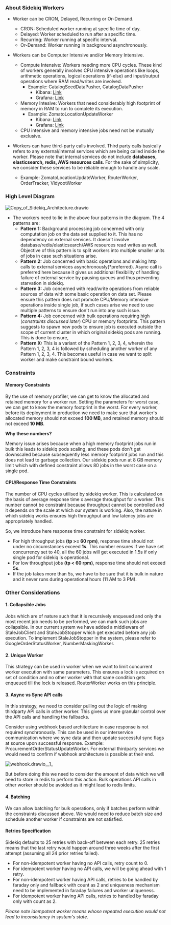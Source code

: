 ### About Sidekiq Workers

- Worker can be CRON, Delayed, Recurring or Or-Demand. 
  - CRON: Scheduled worker running at specific time of day. 
  - Delayed: Worker scheduled to run after a specific time. 
  - Recurring: Worker running at specific interval. 
  - Or-Demand: Worker running in background asynchronously. 

- Workers can be Computer Intensive and/or Memory Intensive. 
  - Compute Intensive: Workers needing more CPU cycles. These kind of workers generally involves CPU intensive operations like loops, arithmetic operations, logical operations (if-else) and input/output operations where RAM read/writes are involved. 
    - Example: CatalogSeedDataPusher, CatalogDataPusher
      - Kibana: [Link](http://kibana.box8.co.in/app/kibana#/discover?_g=(refreshInterval:(pause:!t,value:0),time:(from:'2022-10-30T01:04:23.239Z',to:'2022-10-30T01:10:23.127Z'))&_a=(columns:!(log_event),filters:!(('$state':(store:appState),meta:(alias:!n,disabled:!f,index:'3a5009f0-414b-11ed-82e1-15016f44671c',key:source_class,negate:!t,params:(query:Catalog_DataStore),type:phrase,value:Catalog_DataStore),query:(match:(source_class:(query:Catalog_DataStore,type:phrase))))),index:'3a5009f0-414b-11ed-82e1-15016f44671c',interval:auto,query:(language:lucene,query:%22non-critical%22),sort:!('@timestamp',desc)))
      - Grafana: [Link](https://grafana.box8.co.in/d/nt8WSwuWm/eks-deployment-new?orgId=1&var-namespace=box8-sidekiq&var-Deployment=box8-sidekiq-non-critical-prod&var-Node=All&var-server=172.0.16.182:9100&from=1667091814055&to=1667092060658)
  - Memory Intesive: Workers that need considerably high footprint of memory in RAM to run to complete its execution.
    - Example: ZomatoLocationUpdateWorker
      - Kibana: [Link](http://kibana.box8.co.in/app/kibana#/discover?_g=(filters:!(),refreshInterval:(pause:!t,value:0),time:(from:'2022-10-30T12:18:00.000Z',to:'2022-10-30T12:19:00.000Z'))&_a=(columns:!(log_event),filters:!(('$state':(store:appState),meta:(alias:!n,disabled:!f,index:'3a5009f0-414b-11ed-82e1-15016f44671c',key:method,negate:!t,params:(query:'NoDelayScheduler::Worker._start'),type:phrase,value:'NoDelayScheduler::Worker._start'),query:(match:(method:(query:'NoDelayScheduler::Worker._start',type:phrase)))),('$state':(store:appState),meta:(alias:!n,disabled:!f,index:'3a5009f0-414b-11ed-82e1-15016f44671c',key:log_event,negate:!t,params:(query:location_updates_for_active_orders),type:phrase,value:location_updates_for_active_orders),query:(match:(log_event:(query:location_updates_for_active_orders,type:phrase)))),('$state':(store:appState),meta:(alias:!n,disabled:!f,index:'3a5009f0-414b-11ed-82e1-15016f44671c',key:vidyoot_params.type,negate:!t,params:(query:MessageTrigger),type:phrase,value:MessageTrigger),query:(match:(vidyoot_params.type:(query:MessageTrigger,type:phrase)))),('$state':(store:appState),meta:(alias:!n,disabled:!f,index:'3a5009f0-414b-11ed-82e1-15016f44671c',key:mailer,negate:!t,params:(query:OrderStatusMailer),type:phrase,value:OrderStatusMailer),query:(match:(mailer:(query:OrderStatusMailer,type:phrase))))),index:'3a5009f0-414b-11ed-82e1-15016f44671c',interval:auto,query:(language:lucene,query:%22non-critical%22),sort:!('@timestamp',desc)))
      - Grafana: [Link](https://grafana.box8.co.in/d/nt8WSwuWm/eks-deployment-new?orgId=1&from=1667129706825&to=1667136364035&var-namespace=box8-sidekiq&var-Deployment=box8-sidekiq-non-critical-prod&var-Node=All&var-server=172.0.16.182:9100)
  - CPU intensive and memory intensive jobs need not be mutually exclusive.

- Workers can have third-party calls involved. Third party calls basically refers to any external/internal services which are being called inside the worker. Please note that internal services do not include **databases, elasticsearch, redis, AWS resources calls**. For the sake of simplicity, we consider these services to be reliable enough to handle any scale.
  - Example: ZomatoLocationUpdateWorker, RouterWorker, OrderTracker, VidyootWorker


### High Level Diagram 

![Copy_of_Sidekiq_Architecture.drawio](https://ibb.co/KsHN7LL)


- The workers need to lie in the above four patterns in the diagram. The 4 patterns are: 
  - **Pattern 1:** Background processing job concerned with only computation job on the data set supplied to it. This has no dependency on external services. It doesn't involve database/redis/elasticsearch/AWS resources read writes as well. Objective of this pattern is to split workers into multiple smaller units of jobs in case such situations arise. 
  - **Pattern 2:** Job concerned with basic operations and making http calls to external services asynchronously(*preferred). Async call is preferred here because it gives us additional flexibility of handling failure of external service by pausing queues and thus preventing starvation in sidekiq. 
  - **Pattern 3:** Job concerned with read/write operations from reliable sources of data with some basic operation on data set. Please ensure this pattern does not promote CPU/Memory intensive operations inside single job, if such cases arise we need to use multiple patterns to ensure don't run into any such issue.
  - **Pattern 4:** Job concerned with bulk operations requiring high (*constraints discussed later*) CPU or memory footprints. This pattern suggests to spawn new pods to ensure job is executed outside the scope of current cluster in which original sidekiq pods are running. This is done to ensure, 
  - **Pattern X:** This is a variant of the Pattern 1, 2, 3, 4, wherein the Pattern 1, 2, 3, 4 is followed by scheduling another worker of any Pattern 1, 2, 3, 4. This becomes useful in case we want to split worker and make constraint bound workers. 


### Constraints 

#### Memory Constraints 

By the use of memory profiler, we can get to know the allocated and retained memory for a worker run. Setting the parameters for worst case, we can get to know the memory footprint in the worst. For every worker, before its deployment in production we need to make sure that worker's allocated memory should not exceed **100 MB**, and retained memory should not exceed **10 MB**. 

**Why these numbers?**

Memory issue arises because when a high memory footprint jobs run in bulk this leads to sidekiq pods scaling, and these pods don't get downscaled because subsequently less memory footprint jobs run and this does not lead to garbage collection. Our sidekiq pods run at 8 GB memory limit which with defined constraint allows 80 jobs in the worst case on a single pod. 


#### CPU/Response Time Constraints 

The number of CPU cycles utilised by sidekiq worker. This is calculated on the basis of average response time x average throughput for a worker. This number cannot be constraint because throughput cannot be controlled and it depends on the scale at which our system is working. Also, the nature in which sidekiq works ensures high throughput and low latency jobs are appropriately handled. 

So, we introduce here response time constraint for sidekiq worker.

- For high throughput jobs **(tp >= 60 rpm)**, response time should not under no circumstances exceed **1s**. This number ensures if we have set concurrency set to 40, all the 60 jobs will get executed in 1.5s if only single pod for sidekiq is operational. 
- For low throughput jobs **(tp < 60 rpm)**, response time should not exceed **5s**. 
- If the job takes more than 5s, we have to be sure that it is bulk in nature and it never runs during operational hours (11 AM to 3 PM).


### Other Considerations 

#### 1. Collapsible Jobs 

Jobs which are of nature such that it is recursively enqueued and only the most recent job needs to be performed, we can mark such jobs are collapsible. 
In our current system we have added a middleware of StaleJobClient and StaleJobStopper which get executed before any job execution. 
To implement StaleJobStopper in the system, please refer to GoogleOrderStatusWorker, NumberMaskingWorker.  


#### 2. Unique Worker 

This strategy can be used in worker when we want to limit concurrent worker execution with same parameters. This ensures a lock is acquired on set of condition and no other worker with that same condition gets enqueued till the lock is released. RouterWorker works on this principle. 

#### 3. Async vs Sync API calls 

In this strategy, we need to consider pulling out the logic of making thirdparty API calls in other worker. This gives us more granular control over the API calls and handling the fallbacks. 

Consider using webhook based architecture in case response is not required synchronously. This can be used in our interservice communication where we sync data and then update successful sync flags at source upon successful response. Example: ProcurementOrderStatusUpdateWorker. For external thirdparty services we would need to confirm if webhook architecture is possible at their end. 

![webhook.drawio__1_](https://ibb.co/Ydf1q9X)


But before doing this we need to consider the amount of data which we will need to store in redis to perform this action. Bulk operations API calls in other worker should be avoided as it might lead to redis limits. 


#### 4. Batching 

We can allow batching for bulk operations, only if batches perform within the constraints discussed above. We would need to reduce batch size and schedule another worker if constraints are not satisfied. 

#### Retries Specification

Sidekiq defaults to 25 retries with back-off between each retry. 25 retries means that the last retry would happen around three weeks after the first attempt (assuming all 24 prior retries failed).

- For non-idempotent worker having no API calls, retry count to 0. 
- For idempotent worker having no API calls, we will be going ahead with 1 retry. 
- For non-idempotent worker having API calls, retries to be handled by faraday only and fallback with count as 2 and uniqueness mechanism need to be implemented in faraday failures and worker uniqueness. 
- For idempotent worker having API calls, retries to handled by faraday only with count as 2.

*Please note idempotent worker means whose repeated execution would not lead to inconsistency in system's state.*
